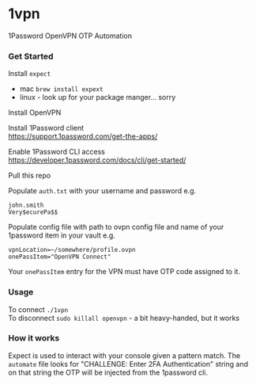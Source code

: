 # 1vpn 
1Password OpenVPN OTP Automation

### Get Started
Install `expect`
- mac `brew install expext`
- linux - look up for your package manger... sorry

Install OpenVPN

Install 1Password client <br>
https://support.1password.com/get-the-apps/

Enable 1Password CLI access <br> https://developer.1password.com/docs/cli/get-started/ <br>

Pull this repo

Populate `auth.txt` with your username and password e.g. 
```
john.smith
Very$ecurePa$$
```
Populate config file with path to ovpn config file and name of your 1password item in your vault
e.g.
```
vpnLocation=~/somewhere/profile.ovpn
onePassItem="OpenVPN Connect"
```


Your `onePassItem` entry for the VPN must have OTP code assigned to it.

### Usage
To connect `./1vpn` <br>
To disconnect `sudo killall openvpn` - a bit heavy-handed, but it works

### How it works
Expect is used to interact with your console given a pattern match. The `automate` file looks for "CHALLENGE: Enter 2FA Authentication" string and on that string the OTP will be injected from the 1password cli.